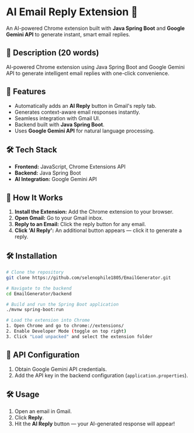 # AI Email Reply Extension 🚀

An AI-powered Chrome extension built with **Java Spring Boot** and **Google Gemini API** to generate instant, smart email replies.

## 📘 Description (20 words)
AI-powered Chrome extension using Java Spring Boot and Google Gemini API to generate intelligent email replies with one-click convenience.

## 📂 Features
- Automatically adds an **AI Reply** button in Gmail's reply tab.  
- Generates context-aware email responses instantly.  
- Seamless integration with Gmail UI.  
- Backend built with **Java Spring Boot**.  
- Uses **Google Gemini API** for natural language processing.

## 🛠️ Tech Stack
- **Frontend:** JavaScript, Chrome Extensions API  
- **Backend:** Java Spring Boot  
- **AI Integration:** Google Gemini API

## 🚀 How It Works
1. **Install the Extension:** Add the Chrome extension to your browser.  
2. **Open Gmail:** Go to your Gmail inbox.  
3. **Reply to an Email:** Click the reply button for any email.  
4. **Click 'AI Reply':** An additional button appears — click it to generate a reply.

## 🛠️ Installation
```bash
# Clone the repository
git clone https://github.com/selenophile1805/EmailGenerator.git

# Navigate to the backend
cd EmailGenerator/backend

# Build and run the Spring Boot application
./mvnw spring-boot:run

# Load the extension into Chrome
1. Open Chrome and go to chrome://extensions/
2. Enable Developer Mode (toggle on top right)
3. Click "Load unpacked" and select the extension folder
```

## 🧩 API Configuration
1. Obtain Google Gemini API credentials.  
2. Add the API key in the backend configuration (`application.properties`).

## 🛠️ Usage
1. Open an email in Gmail.  
2. Click **Reply**.  
3. Hit the **AI Reply** button — your AI-generated response will appear!



